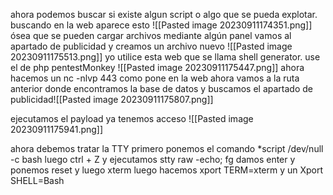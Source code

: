 ahora podemos buscar si existe algun script o algo que se pueda explotar.
buscando en la web aparece esto ![[Pasted image 20230911174351.png]]
ósea que se pueden cargar archivos mediante algún panel
vamos al apartado de publicidad y creamos un archivo nuevo 
![[Pasted image 20230911175513.png]]
yo utilice esta web que se llama shell generator. 
use el de php pentestMonkey
![[Pasted image 20230911175447.png]]
ahora hacemos un nc -nlvp 443 como pone en la web
ahora vamos a la ruta anterior donde encontramos la base de datos y buscamos el apartado de publicidad![[Pasted image 20230911175807.png]]

ejecutamos el payload
ya tenemos acceso 
![[Pasted image 20230911175941.png]]

ahora debemos tratar la TTY primero ponemos el comando
*script /dev/null -c bash
luego ctrl + Z y ejecutamos 
stty raw -echo; fg damos enter y ponemos 
reset  y luego xterm
luego hacemos 
xport TERM=xterm y un
Xport SHELL=Bash
